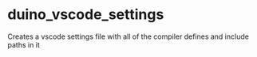 # duino_vscode_settings
Creates a vscode settings file with all of the compiler defines and include paths in it
